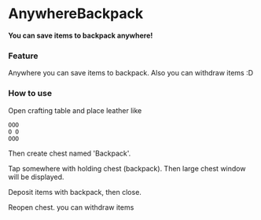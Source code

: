 # AnywhereBackpack
**You can save items to backpack anywhere!**

### Feature
Anywhere you can save items to backpack. Also you can withdraw items :D


### How to use
Open crafting table and place leather like
```
OOO
O O
OOO
```
Then create chest named 'Backpack'.

Tap somewhere with holding chest (backpack). Then large chest window will be displayed.

Deposit items with backpack, then close.

Reopen chest. you can withdraw items